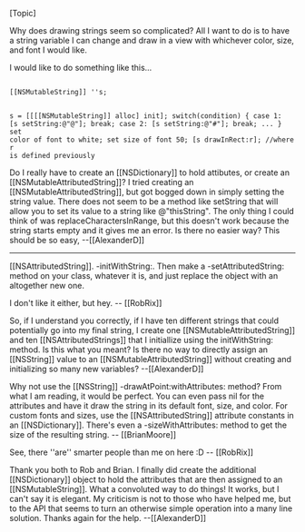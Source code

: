 

[Topic]

Why does drawing strings seem so complicated?  All I want to do is to have a string variable I can change and draw in a view with whichever color, size, and font I would like.

I would like to do something like this...

<code>
[[NSMutableString]] ''s;

s = [[[[NSMutableString]] alloc] init];
switch(condition)
{
     case 1:
         [s setString:@"@"];
         break;
     case 2:
         [s setString:@"#"];
         break;
...
}
set color of font to white;
set size of font 50;
[s drawInRect:r]; //where r is defined previously
</code>

Do I really have to create an [[NSDictionary]] to hold attibutes, or create an [[NSMutableAttributedString]]?  I tried creating an [[NSMutableAttributedString]], but got bogged down in simply setting the string value.  There does not seem to be a method like setString that will allow you to set its value to a string like @"thisString".  The only thing I could think of was replaceCharactersInRange, but this doesn't work because the string starts empty and it gives me an error.  Is there no easier way?  This should be so easy,  --[[AlexanderD]]

----

[[NSAttributedString]]. -initWithString:. Then make a -setAttributedString: method on your class, whatever it is, and just replace the object with an altogether new one.

I don't like it either, but hey. -- [[RobRix]]

So, if I understand you correctly, if I have ten different strings that could potentially go into my final string, I create one [[NSMutableAttributedString]] and ten [[NSAttributedStrings]] that I initiallize using the initWithString: method.  Is this what you meant?  Is there no way to directly assign an [[NSString]] value to an [[NSMutableAttributedString]] without creating and initializing so many new variables? --[[AlexanderD]]

Why not use the [[NSString]] -drawAtPoint:withAttributes: method?  From what I am reading, it would be perfect. You can even pass nil for the attributes and have it draw the string in its default font, size, and color.  For custom fonts and sizes, use the [[NSAttributedString]] attribute constants in an [[NSDictionary]]. There's even a -sizeWithAttributes: method to get the size of the resulting string.  -- [[BrianMoore]]

See, there ''are'' smarter people than me on here :D -- [[RobRix]]

Thank you both to Rob and Brian.  I finally did create the additional [[NSDictionary]] object to hold the attributes that are then assigned to an [[NSMutableString]].  What a convoluted way to do things!  It works, but I can't say it is elegant.  My criticism is not to those who have helped me, but to the API that seems to turn an otherwise simple operation into a many line solution.  Thanks again for the help. --[[AlexanderD]]